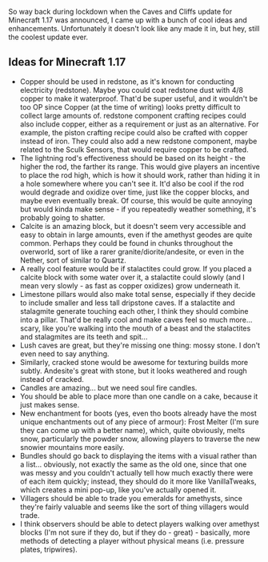 So way back during lockdown when the Caves and Cliffs update for Minecraft 1.17 was announced, I came up with a bunch of cool ideas and enhancements. Unfortunately it doesn't look like any made it in, but hey, still the coolest update ever.


## Ideas for Minecraft 1.17

- Copper should be used in redstone, as it's known for conducting electricity (redstone). Maybe you could coat redstone dust with 4/8 copper to make it waterproof. That'd be super useful, and it wouldn't be too OP since Copper (at the time of writing) looks pretty difficult to collect large amounts of. redstone component crafting recipes could also include copper, either as a requirement or just as an alternative. For example, the piston crafting recipe could also be crafted with copper instead of iron. They could also add a new redstone component, maybe related to the Sculk Sensors, that would require copper to be crafted.
- The lightning rod's effectiveness should be based on its height - the higher the rod, the farther its range. This would give players an incentive to place the rod high, which is how it should work, rather than hiding it in a hole somewhere where you can't see it. It'd also be cool if the rod would degrade and oxidize over time, just like the copper blocks, and maybe even eventually break. Of course, this would be quite annoying but would kinda make sense - if you repeatedly weather something, it's probably going to shatter.
- Calcite is an amazing block, but it doesn't seem very accessible and easy to obtain in large amounts, even if the amethyst geodes are quite common. Perhaps they could be found in chunks throughout the overworld, sort of like a rarer granite/diorite/andesite, or even in the Nether, sort of similar to Quartz.
- A really cool feature would be if stalactites could grow. If you placed a calcite block with some water over it, a stalactite could slowly (and I mean very slowly - as fast as copper oxidizes) grow underneath it.
- Limestone pillars would also make total sense, especially if they decide to include smaller and less tall dripstone caves. If a stalactite and stalagmite generate touching each other, I think they should combine into a pillar. That'd be really cool and make caves feel so much more... scary, like you're walking into the mouth of a beast and the stalactites and stalagmites are its teeth and spit...
- Lush caves are great, but they're missing one thing: mossy stone. I don't even need to say anything.
- Similarly, cracked stone would be awesome for texturing builds more subtly. Andesite's great with stone, but it looks weathered and rough instead of cracked.
- Candles are amazing... but we need soul fire candles.
- You should be able to place more than one candle on a cake, because it just makes sense.
- New enchantment for boots (yes, even tho boots already have the most unique enchantments out of any piece of armour): Frost Melter (I'm sure they can come up with a better name), which, quite obviously, melts snow, particularly the powder snow, allowing players to traverse the new snowier mountains more easily.
- Bundles should go back to displaying the items with a visual rather than a list... obviously, not exactly the same as the old one, since that one was messy and you couldn't actually tell how much exactly there were of each item quickly; instead, they should do it more like VanillaTweaks, which creates a mini pop-up, like you've actually opened it.
- Villagers should be able to trade you emeralds for amethysts, since they're fairly valuable and seems like the sort of thing villagers would trade.
- I think observers should be able to detect players walking over amethyst blocks (I'm not sure if they do, but if they do - great) - basically, more methods of detecting a player without physical means (i.e. pressure plates, tripwires).